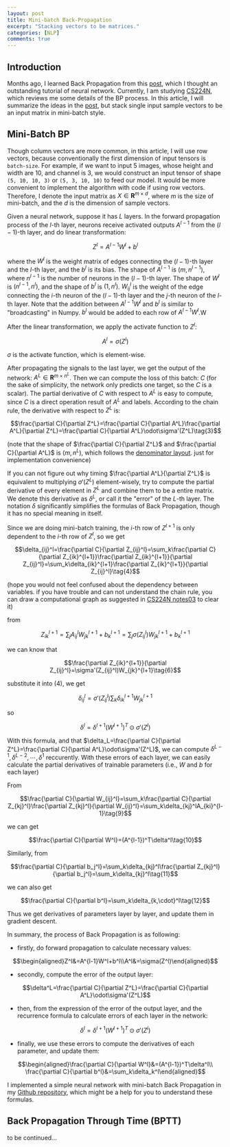 ```yaml
---
layout: post
title: Mini-batch Back-Propagation
excerpt: "Stacking vectors to be matrices."
categories: [NLP]
comments: true
---
```


## Introduction

Months ago, I learned Back Propagation from this [post](<http://neuralnetworksanddeeplearning.com/chap2.html>), which I thought an outstanding tutorial of neural network. Currently, I am studying [CS224N](<https://web.stanford.edu/class/cs224n/>), which reviews me some details of the BP process. In this article, I will summarize the ideas in the [post](<http://neuralnetworksanddeeplearning.com/chap2.html>), but stack single input sample vectors to be an input matrix in mini-batch style.

## Mini-Batch BP

Though column vectors are more common, in this article, I will use row vectors, because conventionally the first dimension of input tensors is `batch-size`. For example, if we want to input 5 images, whose height and width are 10, and channel is 3, we would construct an input tensor of shape `(5, 10, 10, 3)` or `(5, 3, 10, 10)` to feed our model. It would be more convenient to implement the algorithm with code if using row vectors. Therefore, I denote the input matrix as $X\in\mathbf{R}^{m\times d}$, where $m$ is the size of mini-batch, and the $d$ is the dimension of sample vectors.

Given a neural network, suppose it has $L$ layers. In  the forward propagation process of the $l$-th layer, neurons receive activated outputs $A^{l-1}$ from the $(l-1)$-th layer, and do linear transformation:

$$Z^l=A^{l-1}W^l+b^l\tag{1}$$

where the $W^l$ is the weight matrix of edges connecting the $(l-1)$-th layer and the $l$-th layer, and the $b^l$ is its bias. The shape of $A^{l-1}$ is $(m,n^{l-1})$, where $n^{l-1}$ is the number of neurons in the $(l-1)$-th layer. The shape of $W^l$ is $(n^{l-1},n^l)$, and the shape of $b^l$ is $(1,n^l)$. $W_{ij}^l$ is the weight of the edge connecting the $i$-th neuron of the $(l-1)$-th layer and the $j$-th neuron of the $l$-th layer. Note that the addition between $A^{l-1}W^l$ and $b^l$ is similar to "broadcasting" in Numpy. $b^l$ would be added to each row of $A^{l-1}W^l$.W

After the linear transformation, we apply the activate function to $Z^l$:

$$A^l=\sigma(Z^l)\tag{2}$$

$\sigma$ is the activate function, which is element-wise.

After propagating the signals to the last layer, we get the output of the network: $A^L\in\mathbf{R}^{m\times n^L}$. Then we can compute the loss of this batch: $C$ (for the sake of simplicity, the network only predicts one target, so the $C$ is a scalar). The partial derivative of $C$ with respect to $A^L$ is easy to compute, since $C$ is a direct operation result of $A^L$ and labels. According to the chain rule, the derivative with respect to $Z^L$ is:

$$\frac{\partial C}{\partial Z^L}=\frac{\partial C}{\partial A^L}\frac{\partial A^L}{\partial Z^L}=\frac{\partial C}{\partial A^L}\odot\sigma'(Z^L)\tag{3}$$

(note that the shape of $\frac{\partial C}{\partial Z^L}$ and $\frac{\partial C}{\partial A^L}$ is $(m,n^L)$, which follows the [denominator layout](<https://en.wikipedia.org/wiki/Matrix_calculus#Layout_conventions>). just for implementation convenience)

If you can not figure out why timing $\frac{\partial A^L}{\partial Z^L}$ is equivalent to multiplying $\sigma'(Z^L)$ element-wisely, try to compute the partial derivative of every element in $Z^L$ and combine them to be a entire matrix. We denote this derivative as $\delta^L$, or call it the "error" of the $L$-th layer. The notation $\delta$ significantly simplifies the formulas of Back Propagation, though it has no special meaning in itself.

Since we are doing mini-batch training, the $i$-th row of $Z^{l+1}$ is only dependent to the $i$-th row of $Z^l$, so we get

$$\delta_{ij}^l=\frac{\partial C}{\partial Z_{ij}^l}=\sum_k\frac{\partial C}{\partial Z_{ik}^{l+1}}\frac{\partial Z_{ik}^{l+1}}{\partial Z_{ij}^l}=\sum_k\delta_{ik}^{l+1}\frac{\partial Z_{ik}^{l+1}}{\partial Z_{ij}^l}\tag{4}$$

(hope you would not feel confused about the dependency between variables. if you have trouble and can not understand the chain rule, you can draw a computational graph as suggested in [CS224N notes03](https://web.stanford.edu/class/cs224n/readings/cs224n-2019-notes03-neuralnets.pdf) to clear it)

from

$$Z_{ik}^{l+1}=\sum_jA_{ij}^lW_{jk}^{l+1}+b_k^{l+1}=\sum_j\sigma(Z_{ij}^l)W_{jk}^{l+1}+b_k^{l+1}\tag{5}$$

we can know that

$$\frac{\partial Z_{ik}^{l+1}}{\partial Z_{ij}^l}=\sigma'(Z_{ij}^l)W_{jk}^{l+1}\tag{6}$$

substitute it into $(4)$, we get

$$\delta^l_{ij}=\sigma'(Z_{ij}^l)\sum_k\delta_{ik}^{l+1}W_{jk}^{l+1}\tag{7}$$

so

$$\delta^l=\delta^{l+1}(W^{l+1})^T\odot \sigma'(Z^l)\tag{8}$$

With this formula, and that $\delta_L=\frac{\partial C}{\partial Z^L}=\frac{\partial C}{\partial A^L}\odot\sigma'(Z^L)$, we can compute $\delta^{L-1}, \delta^{L-2}, \cdots, \delta^{1}$ reccurently. With these errors of each layer, we can easily calculate the partial derivatives of trainable parameters (i.e., $W$ and $b$ for each layer)

From

$$\frac{\partial C}{\partial W_{ij}^l}=\sum_k\frac{\partial C}{\partial Z_{kj}^l}\frac{\partial Z_{kj}^l}{\partial W_{ij}^l}=\sum_k\delta_{kj}^lA_{ki}^{l-1}\tag{9}$$

we can get

$$\frac{\partial C}{\partial W^l}=(A^{l-1})^T\delta^l\tag{10}$$

Similarly, from

$$\frac{\partial C}{\partial b_j^l}=\sum_k\delta_{kj}^l\frac{\partial Z_{kj}^l}{\partial b_j^l}=\sum_k\delta_{kj}^l\tag{11}$$

we can also get

$$\frac{\partial C}{\partial b^l}=\sum_k\delta_{k,\cdot}^l\tag{12}$$

Thus we get derivatives of parameters layer by layer, and update them in gradient descent.

In summary, the process of Back Propagation is as following:

 - firstly, do forward propagation to calculate necessary values:

  $$\begin{aligned}Z^l&=A^{l-1}W^l+b^l\\A^l&=\sigma(Z^l)\end{aligned}$$

 - secondly, compute the error of the output layer:

  $$\delta^L=\frac{\partial C}{\partial Z^L}=\frac{\partial C}{\partial A^L}\odot\sigma'(Z^L)$$

 - then, from the expression of the error of the output layer, and the recurrence formula to calculate errors of each layer in the network:

  $$\delta^l=\delta^{l+1}(W^{l+1})^T\odot \sigma'(Z^l)$$

 - finally, we use these errors to compute the derivatives of each parameter, and update them:

  $$\begin{aligned}\frac{\partial C}{\partial W^l}&=(A^{l-1})^T\delta^l\\
  \frac{\partial C}{\partial b^l}&=\sum_k\delta_k^l\end{aligned}$$

I implemented a simple neural network with mini-batch Back Propagation in my [Github repository](<https://github.com/two2er/ml-toys/blob/master/supervised/neural_network.py>), which might be a help for you to understand these formulas.

## Back Propagation Through Time (BPTT)

to be continued...